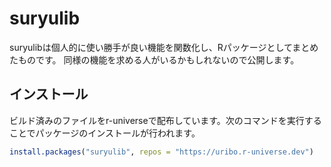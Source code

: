 
<!-- README.md is generated from README.Rmd. Please edit that file -->

# suryulib

<!-- badges: start -->
<!-- badges: end -->

suryulibは個人的に使い勝手が良い機能を関数化し、Rパッケージとしてまとめたものです。
同様の機能を求める人がいるかもしれないので公開します。

## インストール

ビルド済みのファイルをr-universeで配布しています。次のコマンドを実行することでパッケージのインストールが行われます。

``` r
install.packages("suryulib", repos = "https://uribo.r-universe.dev")
```
